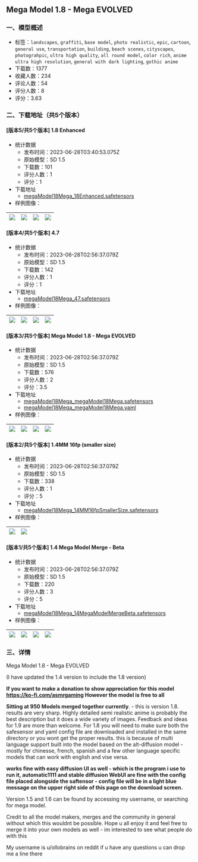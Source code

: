 ## Mega Model 1.8 - Mega EVOLVED
### 一、模型概述

- 标签：`landscapes`, `graffiti`, `base model`, `photo realistic`, `epic`, `cartoon`, `general use`, `transportation`, `building`, `beach scenes`, `cityscapes`, `photograhpic`, `ultra high quality`, `all round model`, `color rich`, `anime ultra high resolution`, `general with dark lighting`, `gothic anime`
- 下载数：1377
- 收藏人数：234
- 评论人数：54
- 评分人数：8
- 评分：3.63

### 二、下载地址（共5个版本）

#### [版本5/共5个版本] 1.8 Enhanced

- 统计数据
  - 发布时间：2023-06-28T03:40:53.075Z
  - 原始模型：SD 1.5
  - 下载数：101
  - 评分人数：1
  - 评分：1
- 下载地址
  - [megaModel18Mega_18Enhanced.safetensors](https://civitai.com/api/download/models/105600)
- 样例图像：

| <img src="https://image.civitai.com/xG1nkqKTMzGDvpLrqFT7WA/a8659dfc-950f-4216-bd10-a2129244d43f/width=450/1316208.jpeg" /> | <img src="https://image.civitai.com/xG1nkqKTMzGDvpLrqFT7WA/f2dfdadb-c82f-4fd8-955c-49e94adb4541/width=450/1316232.jpeg" /> | <img src="https://image.civitai.com/xG1nkqKTMzGDvpLrqFT7WA/c7e6fd3d-4ee8-47bb-a5ca-2d0e50af46da/width=450/1316237.jpeg" /> | <img src="https://image.civitai.com/xG1nkqKTMzGDvpLrqFT7WA/2f626a70-d7a2-4854-8543-208363e968c7/width=450/1316241.jpeg" /> |
| ---- | ---- | ---- | ---- |

#### [版本4/共5个版本] 4.7

- 统计数据
  - 发布时间：2023-06-28T02:56:37.079Z
  - 原始模型：SD 1.5
  - 下载数：142
  - 评分人数：1
  - 评分：1
- 下载地址
  - [megaModel18Mega_47.safetensors](https://civitai.com/api/download/models/100872)
- 样例图像：

| <img src="https://image.civitai.com/xG1nkqKTMzGDvpLrqFT7WA/7ef8ba94-7a6c-444c-ac2a-c2d7730e03d8/width=450/1231770.jpeg" /> | <img src="https://image.civitai.com/xG1nkqKTMzGDvpLrqFT7WA/558be4ef-2415-4cc0-94e2-a33e5efb57a1/width=450/1231773.jpeg" /> | <img src="https://image.civitai.com/xG1nkqKTMzGDvpLrqFT7WA/2716bf23-2c1a-41c7-b7e4-0b56cbeaea1b/width=450/1231800.jpeg" /> | <img src="https://image.civitai.com/xG1nkqKTMzGDvpLrqFT7WA/63b65f49-bbb2-48e5-b72c-e9129e9c2305/width=450/1231787.jpeg" /> |
| ---- | ---- | ---- | ---- |

#### [版本3/共5个版本] Mega Model 1.8 - Mega EVOLVED

- 统计数据
  - 发布时间：2023-06-28T02:56:37.079Z
  - 原始模型：SD 1.5
  - 下载数：576
  - 评分人数：2
  - 评分：3.5
- 下载地址
  - [megaModel18Mega_megaModel18Mega.safetensors](https://civitai.com/api/download/models/31501)
  - [megaModel18Mega_megaModel18Mega.yaml](https://civitai.com/api/download/models/31501?type=Config&format=Other)
- 样例图像：

| <img src="https://image.civitai.com/xG1nkqKTMzGDvpLrqFT7WA/8ff7d0a4-a1b3-4948-344c-6fd9c6f3ec00/width=450/358470.jpeg" /> | <img src="https://image.civitai.com/xG1nkqKTMzGDvpLrqFT7WA/7799a454-fa9a-4c48-2515-9845d9c47700/width=450/358471.jpeg" /> | <img src="https://image.civitai.com/xG1nkqKTMzGDvpLrqFT7WA/30431c17-e3f6-4478-d331-7dda95dbf800/width=450/358473.jpeg" /> | <img src="https://image.civitai.com/xG1nkqKTMzGDvpLrqFT7WA/745d4af0-5df1-4fc8-e3a3-cdb4ce14fd00/width=450/358472.jpeg" /> |
| ---- | ---- | ---- | ---- |

#### [版本2/共5个版本] 1.4MM 16fp (smaller size)

- 统计数据
  - 发布时间：2023-06-28T02:56:37.079Z
  - 原始模型：SD 1.5
  - 下载数：338
  - 评分人数：1
  - 评分：5
- 下载地址
  - [megaModel18Mega_14MM16fpSmallerSize.safetensors](https://civitai.com/api/download/models/29776)
- 样例图像：

| <img src="https://image.civitai.com/xG1nkqKTMzGDvpLrqFT7WA/03ecea20-07d4-43c4-b198-236a5a722a00/width=450/337092.jpeg" /> | <img src="https://image.civitai.com/xG1nkqKTMzGDvpLrqFT7WA/97f9da94-eaf5-484e-94da-afe5b723b000/width=450/337093.jpeg" /> |
| ---- | ---- |

#### [版本1/共5个版本] 1.4 Mega Model Merge - Beta

- 统计数据
  - 发布时间：2023-06-28T02:56:37.079Z
  - 原始模型：SD 1.5
  - 下载数：220
  - 评分人数：3
  - 评分：5
- 下载地址
  - [megaModel18Mega_14MegaModelMergeBeta.safetensors](https://civitai.com/api/download/models/29391)
- 样例图像：

| <img src="https://image.civitai.com/xG1nkqKTMzGDvpLrqFT7WA/e1aacacb-fc11-4435-acf1-72b2a4844e00/width=450/332271.jpeg" /> | <img src="https://image.civitai.com/xG1nkqKTMzGDvpLrqFT7WA/c60c3cfd-f481-40da-7715-d6efe4219100/width=450/332255.jpeg" /> | <img src="https://image.civitai.com/xG1nkqKTMzGDvpLrqFT7WA/2620f573-42d4-48dc-a0a8-53f3a1134a00/width=450/332269.jpeg" /> | <img src="https://image.civitai.com/xG1nkqKTMzGDvpLrqFT7WA/4c11678b-574e-4994-9596-05dcf9524500/width=450/332254.jpeg" /> |
| ---- | ---- | ---- | ---- |


### 三、详情
<p>Mega Model 1.8 - Mega EVOLVED</p><p>(I have updated the 1.4 version to include the 1.8 version)</p><p></p><p><strong>If you want to make a donation to show appreciation for this model </strong><a target="_blank" rel="ugc" href="https://ko-fi.com/asmrgaming"><strong>https://ko-fi.com/asmrgaming</strong></a><strong> However the model is free to all</strong></p><p></p><p><strong>Sitting at 950 Models merged together currently</strong>. - this is version 1.8. results are very sharp. Highly detailed semi realistic anime is probably the best description but it does a wide variety of images. Feedback and ideas for 1.9 are more than welcome. For 1.8 you will need to make sure both the safesensor and yaml config file are downloaded and installed in the same directory or you wont get the proper results. this is because of multi language support built into the model based on the alt-diffusion model - mostly for chinesse, french, spanish and a few other language specific models that can work with english and vise versa.</p><p></p><p><strong>works fine with easy diffusion UI as well - which is the program i use to run it, automatic1111 and stable diffusion WebUI are fine with the config file placed alongside the saftensor - config file will be in a light blue message on the upper right side of this page on the download screen.</strong></p><p></p><p>Version 1.5 and 1.6 can be found by accessing my username, or searching for mega model.</p><p></p><p>Credit to all the model makers, merges and the community in general without which this wouldnt be possible. Hope u all enjoy it and feel free to merge it into your own models as well - im interested to see what people do with this</p><p></p><p>My username is u/ollobrains on reddit if u have any questions u can drop me a line there</p><p></p>